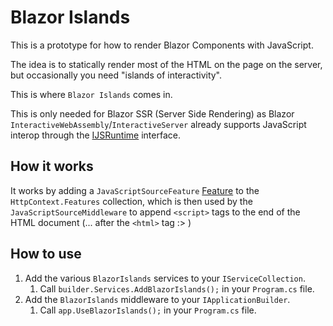 # Blazor Islands

This is a prototype for how to render Blazor Components with JavaScript.

The idea is to statically render most of the HTML on the page on the server, but occasionally you need "islands of
interactivity".

This is where `Blazor Islands` comes in.

This is only needed for Blazor SSR (Server Side Rendering) as Blazor `InteractiveWebAssembly`/`InteractiveServer`
already supports JavaScript interop through
the [IJSRuntime](https://learn.microsoft.com/en-us/aspnet/core/blazor/javascript-interoperability/?view=aspnetcore-8.0)
interface.

## How it works

It works by adding
a `JavaScriptSourceFeature` [Feature](https://learn.microsoft.com/en-us/aspnet/core/fundamentals/request-features?view=aspnetcore-8.0)
to the `HttpContext.Features` collection, which is then used by the `JavaScriptSourceMiddleware` to append `<script>`
tags to the end of the HTML document (... after the `<html>` tag :> )

## How to use

1. Add the various `BlazorIslands` services to your `IServiceCollection`.
    1. Call `builder.Services.AddBlazorIslands();` in your `Program.cs` file.
2. Add the `BlazorIslands` middleware to your `IApplicationBuilder`.
    1. Call `app.UseBlazorIslands();` in your `Program.cs` file.